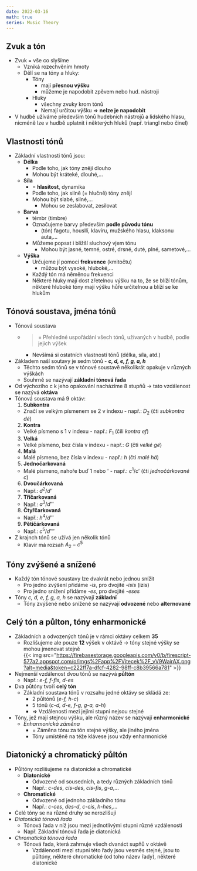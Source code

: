 ```yaml
---
date: 2022-03-16
math: true
series: Music Theory
---
```


## Zvuk a tón  
- Zvuk = vše co slyšíme  
  -  Vzniká rozechvěním hmoty  
  - Dělí se na tóny a hluky:  
	- Tóny  
	  - mají **přesnou výšku**  
	  - můžeme je napodobit zpěvem nebo hud. nástroji  
	- Hluky  
	  - všechny zvuky krom tónů  
	  - Nemají určitou výšku => **nelze je napodobit**  
- V hudbě užíváme především tónů hudebních nástrojů a lidského hlasu, nicméně lze v hudbě uplatnit i některých hluků (např. triangl nebo činel)  
## Vlastnosti tónů  
- Základní vlastnosti tónů jsou:  
  - **Délka**  
	- Podle toho, jak tóny znějí dlouho  
	- Mohou být kráteké, dlouhé,...  
  - **Síla**  
	- = **hlasitost**, dynamika  
	- Podle toho, jak silně (= hlučně) tóny znějí  
	- Mohou být slabé, silné,...  
	  - Mohou se zeslabovat, zesilovat  
  - **Barva** 
	- témbr (timbre)  
	- Označujeme barvy především **podle původu tónu**  
	  - (tón) fagotu, housllí, klavíru, mužského hlasu, klaksonu auta,...  
	- Můžeme popsat i bližší sluchový vjem tónu  
	  - Mohou být jasné, temné, ostré,  drsné, duté, plné, sametové,...  
  - **Výška**
	- Určujeme jí pomocí **frekvence** (kmitočtu)  
	  - můžou být vysoké, hluboké,...  
	- Každý tón má něměnou frekvenci  
	- Některé hluky mají dost zřetelnou výšku na to, že se blíží tónům, některé hluboké tóny mají výšku hůře určitelnou a blíží se ke hlukům  
## Tónová soustava, jména tónů  
- Tónová soustava  
  - > = Přehledné uspořádání všech tónů, užívaných v hudbě, podle jejich výšek  
	- Nevšímá si ostatních vlastností tónů (délka, síla, atd.)  
- Základem naší soutavy je sedm tónů - **_c, d, e, f, g, a, h_**  
  - Těchto sedm tónů se v tónové soustavě několikrát opakuje v různých výškách  
  - Souhrně se nazývají **základní tónová řada**  
- Od výchozího c k jeho opakování nacházíme 8 stupňů -> tato vzdálenost se nazývá **oktáva**  
- Tónová soustava má 9 oktáv:  
  1. **Subkontra**  
	- Značí se velkým písmenem se 2 v indexu - např.: $D_2$ (čti _subkontra dé_)  
  2. **Kontra**  
	- Velké písmeno s 1 v indexu - např.: $F_1$ (čili _kontra ef_)  
  3. **Velká**  
	- Velké písmeno, bez čísla v indexu - např.: $G$ (čti _velké gé_)  
  4. **Malá**  
	- Malé písmeno, bez čísla v indexu - např.: $h$ (čti _malé há_)  
  5. **Jednočarkovaná**  
	- Malé písmeno, nahoře buď 1 nebo ' - např.: $c^1/c'$ (čti _jednočárkované c_)  
  6. **Dvoučárkovaná**  
	- Např.: $d^2/d''$  
  7. **Tříčarkovaná**  
	- Např.: $a^3/d'''$  
  8. **Čtyřčarkovaná**  
	- Např.: $h^4/d'''$  
  9. **Pětičárkovaná**  
	- Např.: $c^5/d''''$  
- Z krajnch tónů se užívá jen několik tónů  
  - Klavír má rozsah $A_2 - c^5$  
## Tóny zvýšené a snížené  
- Každý tón tónové soustavy lze dvakrát nebo jednou snížit  
  - Pro jedno zvýšení přidáme _-is_, pro dvojité _-isis_ (izis)  
  - Pro jedno snížení přidáme _-es_, pro dvojité _-eses_  
- Tóny _c, d, e, f, g, a, h_ se nazývají **základní**  
  - Tóny zvýšené nebo snížené se nazývají **odvozené** nebo **alternované**  
## Celý tón a půlton, tóny enharmonické  
- Základních a odvozených tónů je v rámci oktávy celkem **35**  
  - Rozlišujeme ale pouze **12** výšek v oktávě -> tóny stejné výšky se mohou jmenovat stejně  
{{< img src="https://firebasestorage.googleapis.com/v0/b/firescript-577a2.appspot.com/o/imgs%2Fapp%2FVitecek%2F_vV9WairAX.png?alt=media&token=c222ff7a-dfcf-4282-98ff-c8b39566a781" >}}  
- Nejmenší vzdálenost dvou tónů se nazývá **půltón**  
  - Např.: _e-f, f-fis, d-es_  
- Dva půtóny tvoří **celý tón**  
  - Základní soustava tónů v rozsahu jedné oktávy se skládá ze:  
	- 2 půltónů (_e-f, h-c_)  
	- 5 tónů (_c-d, d-e, f-g, g-a, a-h_)  
	- => Vzdálenosti mezi jejími stupni nejsou stejné  
- Tóny, jež mají stejnou výšku, ale různý název se nazývají **enharmonické**  
  - _Enharmonická záměna_  
	- = Záměna tónu za tón stejné výšky, ale jiného jména  
	- Tóny umístěně na téže klávese jsou vždy enharmonické  
## Diatonický a chromatický půltón  
- Půltóny rozlišujeme na diatonické a chromatické  
  - **Diatonické**  
	- Odvozené od sousedních, a tedy různých základních tónů  
	- Např.: _c-des_, _cis-des_, _cis-fis_, _g-a_,...  
  - **Chromatické**  
	- Odvozené od jednoho základního tónu  
	- Např.: _c-ces_, _des-d_, _c-cis_, _h-hes_,...  
- Celé tóny se na různé druhy se nerozlišují  
- _Diatonická tónová řada_  
  - Tónová řada v níž jsou mezi jednotlivými stupni různé vzdálenosti  
  - Např. Základní tónová řada je diatonická  
- _Chromatická tónová řada_  
  - Tónová řada, která zahrnuje všech dvanáct supňů v oktávě  
	- Vzdálenosti mezi stupni této řady jsou vesměs stejné, jsou to půltóny, některé chromatické (od toho název řady), některé diatonické  
